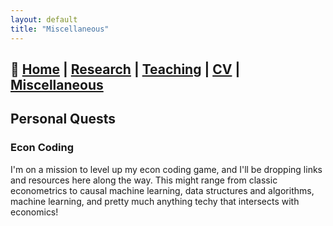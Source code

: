 ```yaml
---
layout: default
title: "Miscellaneous"
---
```

## 📌 [Home](./index.md) | [Research](./research.md) | [Teaching](./teaching.md) | [CV](./cv.md) | [Miscellaneous](./misc.md)

## Personal Quests
### Econ Coding  
I'm on a mission to level up my econ coding game, and I'll be dropping links and resources here along the way. This might range from classic econometrics to causal machine learning, data structures and algorithms, machine learning, and pretty much anything techy that intersects with economics!

